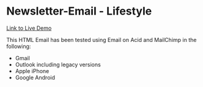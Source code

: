 # Newsletter-Email - Lifestyle

[Link to Live Demo](https://tinyurl.com/ycywc4jp)

This HTML Email has been tested using Email on Acid and MailChimp in the following:

- Gmail
- Outlook including legacy versions
- Apple iPhone
- Google Android

